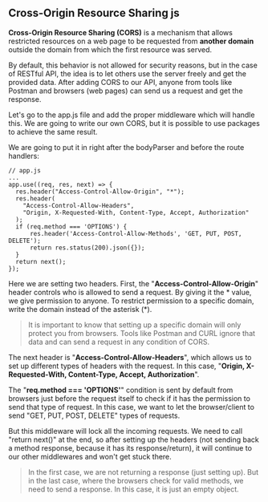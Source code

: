 ## Cross-Origin Resource Sharing js

**Cross-Origin Resource Sharing (CORS)** is a mechanism that allows restricted resources on a web page to be requested from **another domain** outside the domain from which the first resource was served.

By default, this behavior is not allowed for security reasons, but in the case of RESTful API, the idea is to let others use the server freely and get the provided data. After adding CORS to our API, anyone from tools like Postman and browsers (web pages) can send us a request and get the response.

Let's go to the app.js file and add the proper middleware which will handle this. We are going to write our own CORS, but it is possible to use packages to achieve the same result.

We are going to put it in right after the bodyParser and before the route handlers: 

```JS
// app.js
...
app.use((req, res, next) => {
  res.header("Access-Control-Allow-Origin", "*");
  res.header(
    "Access-Control-Allow-Headers",
    "Origin, X-Requested-With, Content-Type, Accept, Authorization"
  );
  if (req.method === 'OPTIONS') {
      res.header('Access-Control-Allow-Methods', 'GET, PUT, POST, DELETE');
      return res.status(200).json({});
  }
  return next();
});

```


Here we are setting two headers. First, the "**Access-Control-Allow-Origin**" header controls who is allowed to send a request. By giving it the * value, we give permission to anyone. To restrict permission to a specific domain, write the domain instead of the asterisk (*).

>It is important to know that setting up a specific domain will only protect you from browsers. Tools like Postman and CURL ignore that data and can send a request in any condition of CORS.


The next header is "**Access-Control-Allow-Headers**", which allows us to set up different types of headers with the request. In this case, "**Origin, X-Requested-With, Content-Type, Accept, Authorization**".

The "**req.method === 'OPTIONS'**" condition is sent by default from browsers just before the request itself to check if it has the permission to send that type of request. In this case, we want to let the browser/client to send "GET, PUT, POST, DELETE" types of requests.

But this middleware will lock all the incoming requests. We need to call "return next()" at the end, so after setting up the headers (not sending back a method response, because it has its response/return), it will continue to our other middlewares and won't get stuck there.

>In the first case, we are not returning a response (just setting up). But in the last case, where the browsers check for valid methods, we need to send a response. In this case, it is just an empty object.